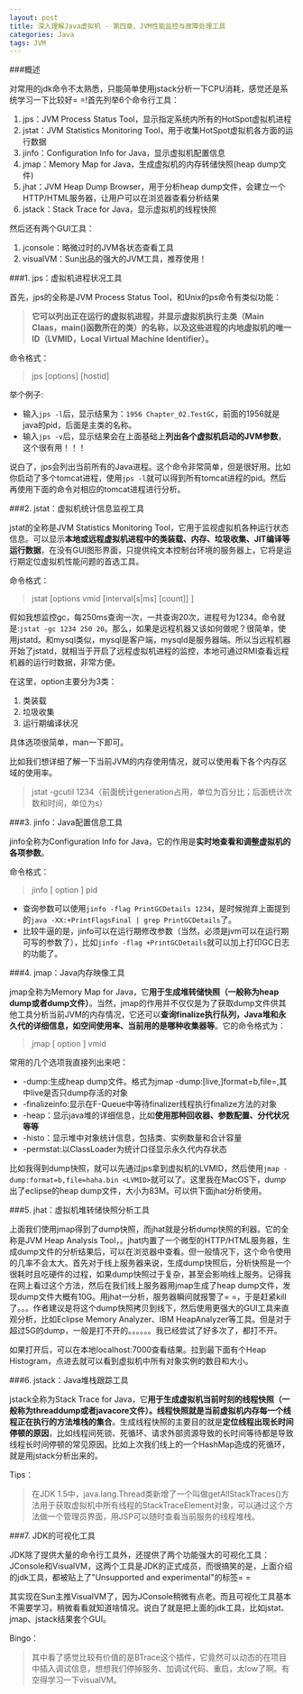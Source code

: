```yaml
---
layout: post
title: 深入理解Java虚拟机 - 第四章、JVM性能监控与故障处理工具
categories: Java
tags: JVM
---
```


###概述

对常用的jdk命令不太熟悉，只能简单使用jstack分析一下CPU消耗，感觉还是系统学习一下比较好= =!首先列举6个命令行工具：

1. jps：JVM Process Status Tool，显示指定系统内所有的HotSpot虚拟机进程
2. jstat：JVM Statistics Monitoring Tool，用于收集HotSpot虚拟机各方面的运行数据
3. jinfo：Configuration Info for Java，显示虚拟机配置信息
4. jmap：Memory Map for Java，生成虚拟机的内存转储快照(heap dump文件)
5. jhat：JVM Heap Dump Browser，用于分析heap dump文件，会建立一个HTTP/HTML服务器，让用户可以在浏览器查看分析结果
6. jstack：Stack Trace for Java，显示虚拟机的线程快照

然后还有两个GUI工具：

1. jconsole：略微过时的JVM各状态查看工具
2. visualVM：Sun出品的强大的JVM工具，推荐使用！

###1. jps：虚拟机进程状况工具

首先，jps的全称是JVM Process Status Tool，和Unix的ps命令有类似功能：

> **它可以列出正在运行的虚拟机进程，并显示虚拟机执行主类（Main Claas，main()函数所在的类）的名称，以及这些进程的内地虚拟机的唯一ID（LVMID，Local Virtual Machine Identifier）。**

命令格式：

> jps [options] [hostid]

举个例子:

* 输入`jps -l`后，显示结果为：`1956 Chapter_02.TestGC`，前面的1956就是java的pid，后面是主类的名称。
* 输入`jps -v`后，显示结果会在上面基础上**列出各个虚拟机启动的JVM参数**，这个很有用！！！

说白了，jps会列出当前所有的Java进程。这个命令非常简单，但是很好用。比如你启动了多个tomcat进程，使用`jps -l`就可以得到所有tomcat进程的pid。然后再使用下面的命令对相应的tomcat进程进行分析。

###2. jstat：虚拟机统计信息监视工具

jstat的全称是JVM Statistics Monitoring Tool，它用于监视虚拟机各种运行状态信息。可以显示**本地或远程虚拟机进程中的类装载、内存、垃圾收集、JIT编译等运行数据**，在没有GUI图形界面，只提供纯文本控制台环境的服务器上，它将是运行期定位虚拟机性能问题的首选工具。

命令格式：

> jstat [options vmid [interval[s|ms] [count]] ]

假如我想监控gc，每250ms查询一次，一共查询20次，进程号为1234。命令就是:```jstat -gc 1234 250 20```。那么，如果是远程机器又该如何做呢？很简单，使用jstatd。和mysql类似，mysql是客户端，mysqld是服务器端。所以当远程机器开始了jstatd，就相当于开启了远程虚拟机进程的监控，本地可通过RMI查看远程机器的运行时数据，非常方便。

在这里，option主要分为3类：

1. 类装载
2. 垃圾收集
3. 运行期编译状况

具体选项很简单，man一下即可。

比如我们想详细了解一下当前JVM的内存使用情况，就可以使用看下各个内存区域的使用率。

> jstat -gcutil 1234（前面统计generation占用，单位为百分比；后面统计次数和时间，单位为s）

###3. jinfo：Java配置信息工具

jinfo全称为Configuration Info for Java，它的作用是**实时地查看和调整虚拟机的各项参数**。

命令格式：

> jinfo [ option ] pid

* 查询参数可以使用`jinfo -flag PrintGCDetails 1234`，是时候抛弃上面提到的`java -XX:+PrintFlagsFinal | grep PrintGCDetails`了。
* 比较牛逼的是，jinfo可以在运行期修改参数（当然，必须是jvm可以在运行期可写的参数了），比如`jinfo -flag +PrintGCDetails`就可以加上打印GC日志的功能了。

###4. jmap：Java内存映像工具

jmap全称为Memory Map for Java，它**用于生成堆转储快照（一般称为heap dump或者dump文件）**。当然，jmap的作用并不仅仅是为了获取dump文件供其他工具分析当前JVM的内存情况，它还可以**查询finalize执行队列，Java堆和永久代的详细信息，如空间使用率、当前用的是哪种收集器等**。它的命令格式为：

> jmap [ option ] vmid

常用的几个选项我直接列出来吧：

* -dump:生成heap dump文件。格式为jmap -dump:[live,]format=b,file=<filename>,其中live是否只dump存活的对象
* -finalizeinfo:显示在F-Queue中等待finalizer线程执行finalize方法的对象
* -heap：显示java堆的详细信息，比如**使用那种回收器、参数配置、分代状况等等**
* -histo：显示堆中对象统计信息，包括类、实例数量和合计容量
* -permstat:以ClassLoader为统计口径显示永久代内存状态

比如我得到dump快照，就可以先通过jps拿到虚拟机的LVMID，然后使用```jmap -dump:format=b,file=haha.bin <LVMID>```就可以了。这里我在MacOS下，dump出了eclipse的heap dump文件，大小为83M。可以供下面jhat分析使用。

###5. jhat：虚拟机堆转储快照分析工具

上面我们使用jmap得到了dump快照，而jhat就是分析dump快照的利器。它的全称是JVM Heap Analysis Tool，。jhat内置了一个微型的HTTP/HTML服务器，生成dump文件的分析结果后，可以在浏览器中查看。但一般情况下，这个命令使用的几率不会太大。首先对于线上服务器来说，生成dump快照后，分析快照是一个很耗时且吃硬件的过程，如果dump快照过于复杂，甚至会影响线上服务。记得我在网上看过这个方法，然后在我们线上服务器用jmap生成了heap dump文件，发现dump文件大概有10G。用jhat一分析，服务器瞬间就报警了= =，于是赶紧kill了。。。作者建议是将这个dump快照拷贝到线下，然后使用更强大的GUI工具来直观分析，比如Eclipse Memory Analyzer、IBM HeapAnalyzer等工具。但是对于超过5G的dump，一般是打不开的。。。。。。我已经尝试了好多次了，都打不开。

如果打开后，可以在本地localhost:7000查看结果。拉到最下面有个Heap Histogram，点进去就可以看到虚拟机中所有对象实例的数目和大小。

###6. jstack：Java堆栈跟踪工具

jstack全称为Stack Trace for Java，它**用于生成虚拟机当前时刻的线程快照（一般称为threaddump或者javacore文件）。线程快照就是当前虚拟机内存每一个线程正在执行的方法堆栈的集合**。生成线程快照的主要目的就是**定位线程出现长时间停顿的原因**，比如线程间死锁、死循环、请求外部资源导致的长时间等待都是导致线程长时间停顿的常见原因。比如上次我们线上的一个HashMap造成的死循环，就是用jstack分析出来的。

Tips：

> 在JDK 1.5中，java.lang.Thread类新增了一个叫做getAllStackTraces()方法用于获取虚拟机中所有线程的StackTraceElement对象，可以通过这个方法做一个管理员界面，用JSP可以随时查看当前服务的线程堆栈。

###7. JDK的可视化工具

JDK除了提供大量的命令行工具外，还提供了两个功能强大的可视化工具：JConsole和VisualVM，这两个工具是JDK的正式成员，而很搞笑的是，上面介绍的jdk工具，都被贴上了"Unsupported and experimental"的标签= =

其实现在Sun主推VisualVM了，因为JConsole稍微有点老。而且可视化工具基本不需要学习，稍微看看就知道啥情况。说白了就是把上面的jdk工具，比如jstat、jmap、jstack结果套个GUI。

Bingo：

> 其中看了感觉比较有价值的是BTrace这个插件，它竟然可以动态的在项目中插入调试信息，想想我们停掉服务、加调试代码、重启，太low了啊。有空得学习一下visualVM。
